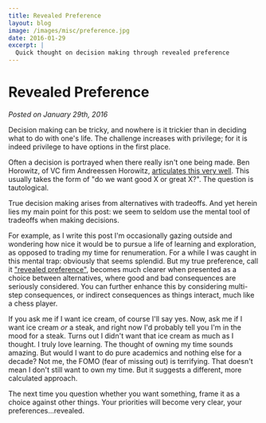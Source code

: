 ```yaml
---
title: Revealed Preference
layout: blog
image: /images/misc/preference.jpg
date: 2016-01-29
excerpt: |
  Quick thought on decision making through revealed preference
---
```


# Revealed Preference

_Posted on January 29th, 2016_



Decision making can be tricky, and nowhere is it trickier than in deciding what to do with one's life. The challenge increases with privilege; for it is indeed privilege to have options in the first place.

Often a decision is portrayed when there really isn't one being made. Ben Horowitz, of VC firm Andreessen Horowitz, [articulates this very well](https://www.youtube.com/watch?v=F2e3RqL4VWs). This usually takes the form of "do we want good X or great X?". The question is tautological.

True decision making arises from alternatives with tradeoffs. And yet herein lies my main point for this post: we seem to seldom use the mental tool of tradeoffs when making decisions.

For example, as I write this post I'm occasionally gazing outside and wondering how nice it would be to pursue a life of learning and exploration, as opposed to trading my time for renumeration. For a while I was caught in this mental trap: obviously that seems splendid. But my true preference, call it ["revealed preference"](https://en.wikipedia.org/wiki/Revealed_preference), becomes much clearer when presented as a choice between alternatives, where good and bad consequences are seriously considered. You can further enhance this by considering multi-step consequences, or indirect consequences as things interact, much like a chess player.

If you ask me if I want ice cream, of course I'll say yes. Now, ask me if I want ice cream _or_ a steak, and right now I'd probably tell you I'm in the mood for a steak. Turns out I didn't want that ice cream as much as I thought. I truly love learning. The thought of owning my time sounds amazing. But would I want to do pure academics and nothing else for a decade? Not me, the FOMO (fear of missing out) is terrifying. That doesn't mean I don't still want to own my time. But it suggests a different, more calculated approach.

The next time you question whether you want something, frame it as a choice against other things. Your priorities will become very clear, your preferences...revealed.

